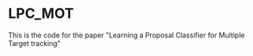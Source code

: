 # LPC_MOT
This is the code for the paper "Learning a Proposal Classifier for Multiple Target tracking"


